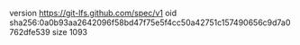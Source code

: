 version https://git-lfs.github.com/spec/v1
oid sha256:0a0b93aa2642096f58bd47f75e5f4cc50a42751c157490656c9d7a0762dfe539
size 1093
